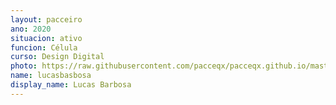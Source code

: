 ```yaml
---
layout: pacceiro
ano: 2020
situacion: ativo
funcion: Célula
curso: Design Digital
photo: https://raw.githubusercontent.com/pacceqx/pacceqx.github.io/master/assets/pic/bolsistas/lucasb.png
name: lucasbasbosa
display_name: Lucas Barbosa
---
```


